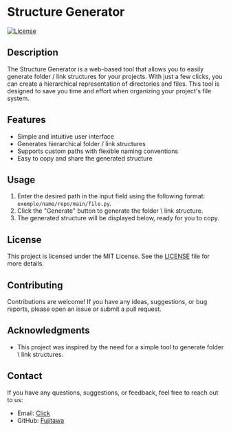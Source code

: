 # Structure Generator

[![License](https://img.shields.io/badge/license-MIT-blue.svg)](https://opensource.org/licenses/MIT)

## Description

The Structure Generator is a web-based tool that allows you to easily generate folder / link structures for your projects. With just a few clicks, you can create a hierarchical representation of directories and files. This tool is designed to save you time and effort when organizing your project's file system.

## Features

- Simple and intuitive user interface
- Generates hierarchical folder / link structures
- Supports custom paths with flexible naming conventions
- Easy to copy and share the generated structure

## Usage

1. Enter the desired path in the input field using the following format: `exemple/name/repo/main/file.py`.
2. Click the "Generate" button to generate the folder \ link structure.
3. The generated structure will be displayed below, ready for you to copy.


## License

This project is licensed under the MIT License. See the [LICENSE](LICENSE) file for more details.

## Contributing

Contributions are welcome! If you have any ideas, suggestions, or bug reports, please open an issue or submit a pull request.

## Acknowledgments

- This project was inspired by the need for a simple tool to generate folder \ link structures.


## Contact

If you have any questions, suggestions, or feedback, feel free to reach out to us:

- Email: [Click](mailto:nwibragim@gmail.com)
- GitHub: [Fujitawa](https://github.com/Fujitawa)

